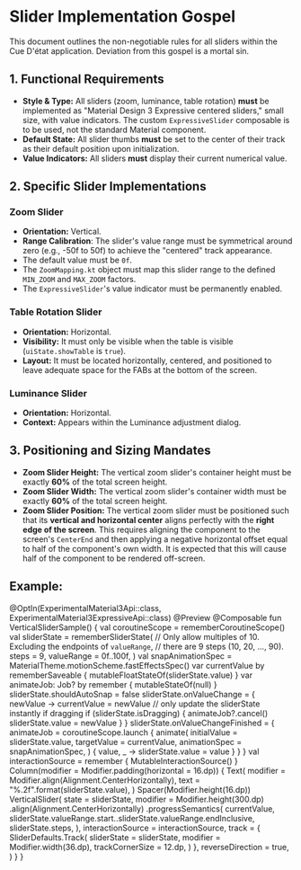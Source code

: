 # Slider Implementation Gospel

This document outlines the non-negotiable rules for all sliders within the Cue D'état application. Deviation from this gospel is a mortal sin.

## 1. Functional Requirements

* **Style & Type:** All sliders (zoom, luminance, table rotation) **must** be implemented as "Material Design 3 Expressive centered sliders," small size, with value indicators. The custom `ExpressiveSlider` composable is to be used, not the standard Material component.
* **Default State:** All slider thumbs **must** be set to the center of their track as their default position upon initialization.
* **Value Indicators:** All sliders **must** display their current numerical value.

## 2. Specific Slider Implementations

### Zoom Slider
* **Orientation:** Vertical.
* **Range Calibration**: The slider's value range must be symmetrical around zero (e.g., -50f to 50f) to achieve the "centered" track appearance.
* The default value must be `0f`.
* The `ZoomMapping.kt` object must map this slider range to the defined `MIN_ZOOM` and `MAX_ZOOM` factors.
* The `ExpressiveSlider`'s value indicator must be permanently enabled.

### Table Rotation Slider
* **Orientation:** Horizontal.
* **Visibility:** It must only be visible when the table is visible (`uiState.showTable` is `true`).
* **Layout:** It must be located horizontally, centered, and positioned to leave adequate space for the FABs at the bottom of the screen.

### Luminance Slider
* **Orientation:** Horizontal.
* **Context:** Appears within the Luminance adjustment dialog.

## 3. Positioning and Sizing Mandates

* **Zoom Slider Height:** The vertical zoom slider's container height must be exactly **60%** of the total screen height.
* **Zoom Slider Width:** The vertical zoom slider's container width must be exactly **60%** of the total screen height.
* **Zoom Slider Position:** The vertical zoom slider must be positioned such that its **vertical and horizontal center** aligns perfectly with the **right edge of the screen**. This requires aligning the component to the screen's `CenterEnd` and then applying a negative horizontal offset equal to half of the component's own width. It is expected that this will cause half of the component to be rendered off-screen.

## Example:

@OptIn(ExperimentalMaterial3Api::class, ExperimentalMaterial3ExpressiveApi::class)
@Preview
@Composable
fun VerticalSliderSample() {
val coroutineScope = rememberCoroutineScope()
val sliderState =
rememberSliderState(
// Only allow multiples of 10. Excluding the endpoints of `valueRange`,
// there are 9 steps (10, 20, ..., 90).
steps = 9,
valueRange = 0f..100f,
)
val snapAnimationSpec = MaterialTheme.motionScheme.fastEffectsSpec<Float>()
var currentValue by rememberSaveable { mutableFloatStateOf(sliderState.value) }
var animateJob: Job? by remember { mutableStateOf(null) }
sliderState.shouldAutoSnap = false
sliderState.onValueChange = { newValue ->
currentValue = newValue
// only update the sliderState instantly if dragging
if (sliderState.isDragging) {
animateJob?.cancel()
sliderState.value = newValue
}
}
sliderState.onValueChangeFinished = {
animateJob =
coroutineScope.launch {
animate(
initialValue = sliderState.value,
targetValue = currentValue,
animationSpec = snapAnimationSpec,
) { value, _ ->
sliderState.value = value
}
}
}
val interactionSource = remember { MutableInteractionSource() }
Column(modifier = Modifier.padding(horizontal = 16.dp)) {
Text(
modifier = Modifier.align(Alignment.CenterHorizontally),
text = "%.2f".format(sliderState.value),
)
Spacer(Modifier.height(16.dp))
VerticalSlider(
state = sliderState,
modifier =
Modifier.height(300.dp)
.align(Alignment.CenterHorizontally)
.progressSemantics(
currentValue,
sliderState.valueRange.start..sliderState.valueRange.endInclusive,
sliderState.steps,
),
interactionSource = interactionSource,
track = {
SliderDefaults.Track(
sliderState = sliderState,
modifier = Modifier.width(36.dp),
trackCornerSize = 12.dp,
)
},
reverseDirection = true,
)
}
}